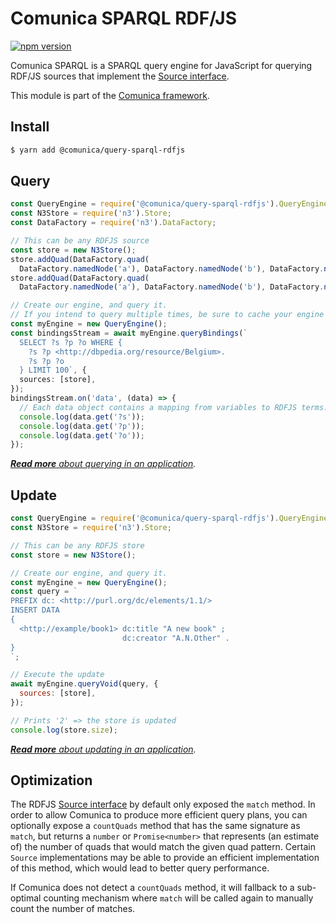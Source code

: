 # Comunica SPARQL RDF/JS

[![npm version](https://badge.fury.io/js/%40comunica%2Fquery-sparql-rdfjs.svg)](https://www.npmjs.com/package/@comunica/query-sparql-rdfjs)

Comunica SPARQL is a SPARQL query engine for JavaScript for querying RDF/JS sources
that implement the [Source interface](http://rdf.js.org/#source-interface).

This module is part of the [Comunica framework](https://comunica.dev/).

## Install

```bash
$ yarn add @comunica/query-sparql-rdfjs
```

## Query

```typescript
const QueryEngine = require('@comunica/query-sparql-rdfjs').QueryEngine;
const N3Store = require('n3').Store;
const DataFactory = require('n3').DataFactory;

// This can be any RDFJS source
const store = new N3Store();
store.addQuad(DataFactory.quad(
  DataFactory.namedNode('a'), DataFactory.namedNode('b'), DataFactory.namedNode('http://dbpedia.org/resource/Belgium')));
store.addQuad(DataFactory.quad(
  DataFactory.namedNode('a'), DataFactory.namedNode('b'), DataFactory.namedNode('http://dbpedia.org/resource/Ghent')));

// Create our engine, and query it.
// If you intend to query multiple times, be sure to cache your engine for optimal performance.
const myEngine = new QueryEngine();
const bindingsStream = await myEngine.queryBindings(`
  SELECT ?s ?p ?o WHERE {
    ?s ?p <http://dbpedia.org/resource/Belgium>.
    ?s ?p ?o
  } LIMIT 100`, {
  sources: [store],
});
bindingsStream.on('data', (data) => {
  // Each data object contains a mapping from variables to RDFJS terms.
  console.log(data.get('?s'));
  console.log(data.get('?p'));
  console.log(data.get('?o'));
});
```

_[**Read more** about querying in an application](https://comunica.dev/docs/query/getting_started/query_app/)._

## Update

```javascript
const QueryEngine = require('@comunica/query-sparql-rdfjs').QueryEngine;
const N3Store = require('n3').Store;

// This can be any RDFJS store
const store = new N3Store();

// Create our engine, and query it.
const myEngine = new QueryEngine();
const query = `
PREFIX dc: <http://purl.org/dc/elements/1.1/>
INSERT DATA
{ 
  <http://example/book1> dc:title "A new book" ;
                         dc:creator "A.N.Other" .
}
`;

// Execute the update
await myEngine.queryVoid(query, {
  sources: [store],
});

// Prints '2' => the store is updated
console.log(store.size);
```

_[**Read more** about updating in an application](https://comunica.dev/docs/query/getting_started/update_app/)._

## Optimization

The RDFJS [Source interface](http://rdf.js.org/#source-interface) by default only exposed the `match` method.
In order to allow Comunica to produce more efficient query plans,
you can optionally expose a `countQuads` method that has the same signature as `match`,
but returns a `number` or `Promise<number>` that represents (an estimate of)
the number of quads that would match the given quad pattern.
Certain `Source` implementations may be able to provide an efficient implementation of this method,
which would lead to better query performance.

If Comunica does not detect a `countQuads` method, it will fallback to a sub-optimal counting mechanism
where `match` will be called again to manually count the number of matches.
